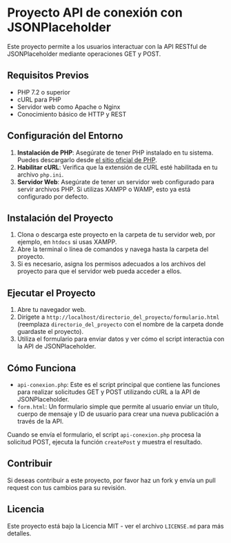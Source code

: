 
# Proyecto API de conexión con JSONPlaceholder

Este proyecto permite a los usuarios interactuar con la API RESTful de JSONPlaceholder mediante operaciones GET y POST.

## Requisitos Previos

- PHP 7.2 o superior
- cURL para PHP
- Servidor web como Apache o Nginx
- Conocimiento básico de HTTP y REST

## Configuración del Entorno

1. **Instalación de PHP**: Asegúrate de tener PHP instalado en tu sistema. Puedes descargarlo desde [el sitio oficial de PHP](https://www.php.net/).
2. **Habilitar cURL**: Verifica que la extensión de cURL esté habilitada en tu archivo `php.ini`.
3. **Servidor Web**: Asegúrate de tener un servidor web configurado para servir archivos PHP. Si utilizas XAMPP o WAMP, esto ya está configurado por defecto.

## Instalación del Proyecto

1. Clona o descarga este proyecto en la carpeta de tu servidor web, por ejemplo, en `htdocs` si usas XAMPP.
2. Abre la terminal o línea de comandos y navega hasta la carpeta del proyecto.
3. Si es necesario, asigna los permisos adecuados a los archivos del proyecto para que el servidor web pueda acceder a ellos.

## Ejecutar el Proyecto

1. Abre tu navegador web.
2. Dirígete a `http://localhost/directorio_del_proyecto/formulario.html` (reemplaza `directorio_del_proyecto` con el nombre de la carpeta donde guardaste el proyecto).
3. Utiliza el formulario para enviar datos y ver cómo el script interactúa con la API de JSONPlaceholder.

## Cómo Funciona

- `api-conexion.php`: Este es el script principal que contiene las funciones para realizar solicitudes GET y POST utilizando cURL a la API de JSONPlaceholder.
- `form.html`: Un formulario simple que permite al usuario enviar un título, cuerpo de mensaje y ID de usuario para crear una nueva publicación a través de la API.

Cuando se envía el formulario, el script `api-conexion.php` procesa la solicitud POST, ejecuta la función `createPost` y muestra el resultado.

## Contribuir

Si deseas contribuir a este proyecto, por favor haz un fork y envía un pull request con tus cambios para su revisión.

## Licencia

Este proyecto está bajo la Licencia MIT - ver el archivo `LICENSE.md` para más detalles.


